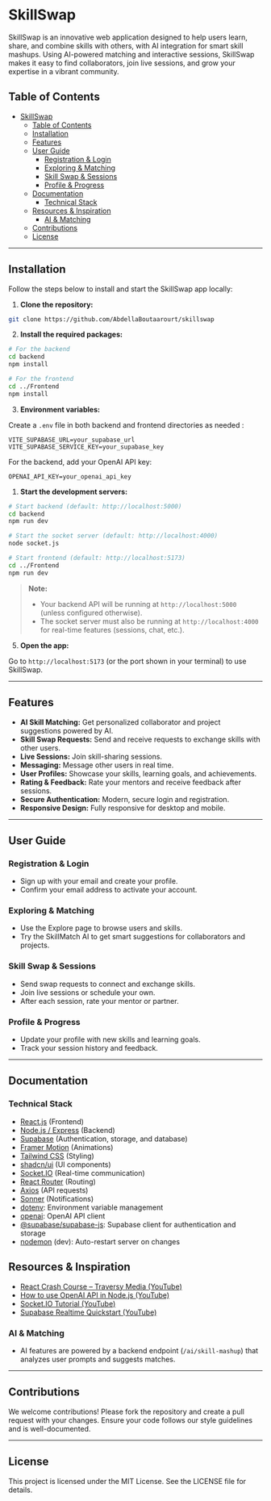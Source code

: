 # SkillSwap

SkillSwap is an innovative web application designed to help users learn, share, and combine skills with others, with AI integration for smart skill mashups. Using AI-powered matching and interactive sessions, SkillSwap makes it easy to find collaborators, join live sessions, and grow your expertise in a vibrant community.

## Table of Contents
- [SkillSwap](#skillswap)
  - [Table of Contents](#table-of-contents)
  - [Installation](#installation)
  - [Features](#features)
  - [User Guide](#user-guide)
    - [Registration \& Login](#registration--login)
    - [Exploring \& Matching](#exploring--matching)
    - [Skill Swap \& Sessions](#skill-swap--sessions)
    - [Profile \& Progress](#profile--progress)
  - [Documentation](#documentation)
    - [Technical Stack](#technical-stack)
  - [Resources \& Inspiration](#resources--inspiration)
    - [AI \& Matching](#ai--matching)
  - [Contributions](#contributions)
  - [License](#license)
---

## Installation

Follow the steps below to install and start the SkillSwap app locally:

1. **Clone the repository:**

```bash
git clone https://github.com/AbdellaBoutaarourt/skillswap
```

2. **Install the required packages:**

```bash
# For the backend
cd backend
npm install

# For the frontend
cd ../Frontend
npm install
```

3. **Environment variables:**

Create a `.env` file in both backend and frontend directories as needed :

```
VITE_SUPABASE_URL=your_supabase_url
VITE_SUPABASE_SERVICE_KEY=your_supabase_key
```

For the backend, add your OpenAI API key:

```
OPENAI_API_KEY=your_openai_api_key
```

1. **Start the development servers:**

```bash
# Start backend (default: http://localhost:5000)
cd backend
npm run dev

# Start the socket server (default: http://localhost:4000)
node socket.js

# Start frontend (default: http://localhost:5173)
cd ../Frontend
npm run dev
```

> **Note:**
> - Your backend API will be running at `http://localhost:5000` (unless configured otherwise).
> - The socket server must also be running at `http://localhost:4000` for real-time features (sessions, chat, etc.).

5. **Open the app:**

Go to `http://localhost:5173` (or the port shown in your terminal) to use SkillSwap.

---

## Features

- **AI Skill Matching:** Get personalized collaborator and project suggestions powered by AI.
- **Skill Swap Requests:** Send and receive requests to exchange skills with other users.
- **Live Sessions:** Join  skill-sharing sessions.
- **Messaging:** Message other users in real time.
- **User Profiles:** Showcase your skills, learning goals, and achievements.
- **Rating & Feedback:** Rate your mentors and receive feedback after sessions.
- **Secure Authentication:** Modern, secure login and registration.
- **Responsive Design:** Fully responsive for desktop and mobile.

---

## User Guide

### Registration & Login
- Sign up with your email and create your profile.
- Confirm your email address to activate your account.

### Exploring & Matching
- Use the Explore page to browse users and skills.
- Try the SkillMatch AI to get smart suggestions for collaborators and projects.

### Skill Swap & Sessions
- Send swap requests to connect and exchange skills.
- Join live sessions or schedule your own.
- After each session, rate your mentor or partner.

### Profile & Progress
- Update your profile with new skills and learning goals.
- Track your session history and feedback.

---

## Documentation

### Technical Stack
- [React.js](https://react.dev/) (Frontend)
- [Node.js / Express](https://expressjs.com/) (Backend)
- [Supabase](https://supabase.com/) (Authentication, storage, and database)
- [Framer Motion](https://www.framer.com/motion/) (Animations)
- [Tailwind CSS](https://tailwindcss.com/) (Styling)
- [shadcn/ui](https://ui.shadcn.com/docs/installation) (UI components)
- [Socket.IO](https://socket.io/) (Real-time communication)
- [React Router](https://reactrouter.com/) (Routing)
- [Axios](https://axios-http.com/) (API requests)
- [Sonner](https://sonner.emilkowal.ski/) (Notifications)
- [dotenv](https://www.npmjs.com/package/dotenv): Environment variable management
- [openai](https://platform.openai.com/docs/quickstart): OpenAI API client
- [@supabase/supabase-js](https://supabase.com/docs/reference/javascript/introduction): Supabase client for authentication and storage
- [nodemon](https://www.npmjs.com/package/nodemon) (dev): Auto-restart server on changes


## Resources & Inspiration
- [React Crash Course – Traversy Media (YouTube)](https://www.youtube.com/watch?v=w7ejDZ8SWv8)
- [How to use OpenAI API in Node.js (YouTube)](https://www.youtube.com/watch?v=L9VRxKT-hXc&t=80s&ab_channel=UnitedTopTech)
- [Socket.IO Tutorial (YouTube)](https://www.youtube.com/watch?v=ZKEqqIO7n-k)
- [Supabase Realtime Quickstart (YouTube)](https://www.youtube.com/watch?v=9vZTrBF-yOY&t=5s&ab_channel=CodeCommerce)


### AI & Matching
- AI features are powered by a backend endpoint (`/ai/skill-mashup`) that analyzes user prompts and suggests matches.

---

## Contributions

We welcome contributions! Please fork the repository and create a pull request with your changes. Ensure your code follows our style guidelines and is well-documented.

---

## License


This project is licensed under the MIT License. See the LICENSE file for details.